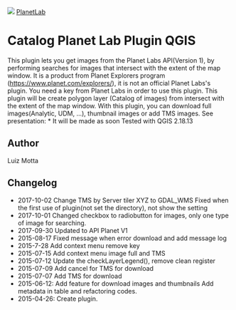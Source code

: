 <!-- PlanetLab-->
[planetlab_logo]: https://upload.wikimedia.org/wikipedia/commons/thumb/3/39/Planet_logo_New.png/240px-Planet_logo_New.png

![][planetlab_logo]
[PlanetLab](https://www.planet.com/explorers/)

# Catalog Planet Lab Plugin QGIS

This plugin lets you get images from the Planet Labs API(Version 1),
by performing searches for images that intersect with the extent of the map window.
It is a product from Planet Explorers program (https://www.planet.com/explorers/),
it is not an official Planet Labs's plugin.
You need a key from Planet Labs in order to use this plugin.
This plugin will be create polygon layer (Catalog of images) from intersect with the extent of the map window.
With this plugin, you can download full images(Analytic, UDM, ...), thumbnail images or
add TMS images.
See presentation: * It will be made as soon
Tested with QGIS 2.18.13

## Author
Luiz Motta

## Changelog
- 2017-10-02
Change TMS by Server tiler XYZ to GDAL_WMS
Fixed when the first use of plugin(not set the directory), not show the setting
- 2017-10-01
Changed checkbox to radiobutton for images, only one type of image for searching.
- 2017-09-30
Updated to API Planet V1
- 2015-08-17
Fixed message when error download and add message log
- 2015-7-28
Add context menu remove key
- 2015-07-15
Add context menu image full and TMS
- 2015-07-12
Update the checkLayerLegend(), remove clean register
- 2015-07-09
Add cancel for TMS for download
- 2015-07-07
Add TMS for download
- 2015-06-12:
Add feature for download images and thumbnails
Add metadata in table and refactoring codes.
- 2015-04-26:
Create plugin.
